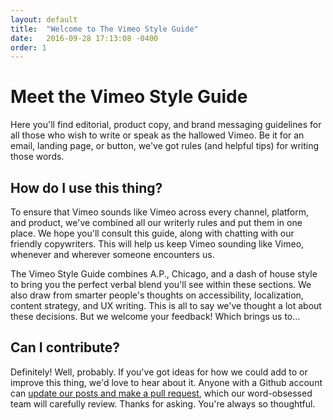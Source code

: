 ```yaml
---
layout: default
title:  "Welcome to The Vimeo Style Guide"
date:   2016-09-28 17:13:08 -0400
order: 1
---
```

# Meet the Vimeo Style Guide

Here you'll find editorial, product copy, and brand messaging guidelines for all those who wish to write or speak as the hallowed Vimeo. Be it for an email, landing page, or button, we've got rules (and helpful tips) for writing those words.

## How do I use this thing?

To ensure that Vimeo sounds like Vimeo across every channel, platform, and product, we've combined all our writerly rules and put them in one place. We hope you'll consult this guide, along with chatting with our friendly copywriters. This will help us keep Vimeo sounding like Vimeo, whenever and wherever someone encounters us.  

The Vimeo Style Guide combines A.P., Chicago, and a dash of house style to bring you the perfect verbal blend you'll see within these sections. We also draw from smarter people's thoughts on accessibility, localization, content strategy, and UX writing. This is all to say we've thought a lot about these decisions. But we welcome your feedback! Which brings us to...

## Can I contribute?

Definitely! Well, probably. If you've got ideas for how we could add to or improve this thing, we'd love to hear about it. Anyone with a Github account can [update our posts and make a pull request][random-link], which our word-obsessed team will carefully review. Thanks for asking. You're always so thoughtful.

[random-link]: http://jekyllrb.com/docs/home
